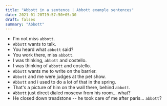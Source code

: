 ```yaml
---
title: "Abbott in a sentence | Abbott example sentences"
date: 2021-01-20T19:57:50+05:30
draft: falses
summary: "Abbott"
---
```

- I'm not miss `abbott`.
- `Abbott` wants to talk.
- You heard what `abbott` said?
- You work there, miss `abbott`.
- I was thinking, `abbott` and costello.
- I was thinking of `abbott` and costello.
- `Abbott` wants me to write on the barrier.
- `Abbott` and me were judges at the pet show.
- `Abbott` and i used to do a lot of that in the spring.
- That's a picture of him on the wall there, behind `abbott`.
- `Abbott` just direct dialed moscow from his room... what?
- He closed down treadstone -- he took care of me after paris... `abbott`?
                 
